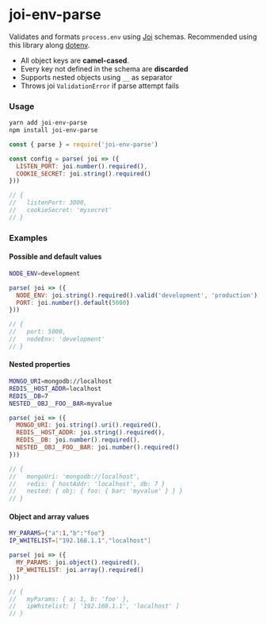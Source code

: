 joi-env-parse
============

Validates and formats `process.env` using [Joi](https://github.com/hapijs/joi) schemas. Recommended using this library along [dotenv](https://github.com/motdotla/dotenv). 

* All object keys are **camel-cased**.
* Every key not defined in the schema are **discarded**
* Supports nested objects using `__` as separator
* Throws joi `ValidationError` if parse attempt fails

### Usage
```bash
yarn add joi-env-parse
npm install joi-env-parse
```


```js
const { parse } = require('joi-env-parse')

const config = parse( joi => ({
  LISTEN_PORT: joi.number().required(),
  COOKIE_SECRET: joi.string().required()
}))

// { 
//   listenPort: 3000, 
//   cookieSecret: 'mysecret' 
// }

```


### Examples


#### Possible and default values 

```bash
NODE_ENV=development
```

```js
parse( joi => ({
  NODE_ENV: joi.string().required().valid('development', 'production'),
  PORT: joi.number().default(5000)
}))

// { 
//   port: 5000, 
//   nodeEnv: 'development' 
// }

```


#### Nested properties

```bash
MONGO_URI=mongodb://localhost
REDIS__HOST_ADDR=localhost
REDIS__DB=7
NESTED__OBJ__FOO__BAR=myvalue
```

```js
parse( joi => ({
  MONGO_URI: joi.string().uri().required(),
  REDIS__HOST_ADDR: joi.string().required(),
  REDIS__DB: joi.number().required(),
  NESTED__OBJ__FOO__BAR: joi.number().required()
}))

// { 
//   mongoUri: 'mongodb://localhost',
//   redis: { hostAddr: 'localhost', db: 7 }
//   nested: { obj: { foo: { bar: 'myvalue' } } }
// }

```

#### Object and array values

```bash
MY_PARAMS={"a":1,"b":"foo"}
IP_WHITELIST=["192.168.1.1","localhost"]
```

```js
parse( joi => ({
  MY_PARAMS: joi.object().required(),
  IP_WHITELIST: joi.array().required()
}))

// { 
//   myParams: { a: 1, b: 'foo' },
//   ipWhitelist: [ '192.168.1.1', 'localhost' ]
// }

```
